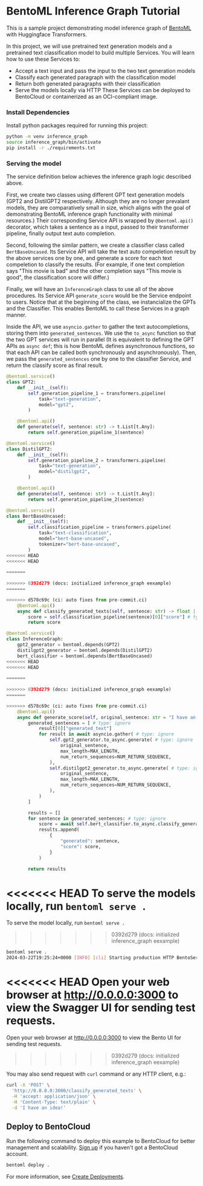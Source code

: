 # BentoML Inference Graph Tutorial

This is a sample project demonstrating model inference graph of [BentoML](https://github.com/bentoml)
with Huggingface Transformers.

In this project, we will use pretrained text generation models and a pretrained text classification model to build multiple Services. You will learn how to use these Services to:
- Accept a text input and pass the input to the two text generation models
- Classify each generated paragraph with the classification model
- Return both generated paragraphs with their classification
- Serve the models locally via HTTP
These Services can be deployed to BentoCloud or containerized as an OCI-compliant image.

### Install Dependencies

Install python packages required for running this project:
```bash
python -m venv inference_graph
source inference_graph/bin/activate
pip install -r ./requirements.txt
```

### Serving the model

The service definition below achieves the inference graph logic described above.

First, we create two classes using different GPT text generation models (GPT2 and DistilGPT2 respectively. Although
they are no longer prevalant models, they are comparatively small in size, which aligns with the goal of demonstrating
BentoML inference graph functionality with minimal resources.) Their corresponding Service API is wrapped by `@bentoml.api()` decorator, which takes a sentence as a input, passed to their transformer pipeline, finally output text auto completion.

Second, following the similar pattern, we create a classifier class called `BertBaseUncased`. Its Service API will take the text auto compeletion result by the above services one by one, and generate a score for each text compeletion to classify
the results. (For example, if one text completion says "This movie is bad" and the other completion says "This movie is good", the classification score will differ.)

Finally, we will have an `InferenceGraph` class to use all of the above procedures. Its Service API `generate_score` would be the Service endpoint to users. Notice that at the beginning of the class, we instancialize the GPTs and the Classifier. This enables BentoML to call these Services in a graph manner.

Inside the API, we use `asyncio.gather` to gather the text autocompletions, storing them into `generated_sentences`. We use the `to_async` function so that the two GPT services will run in parallel (It is equivalent to defining the GPT APIs as `async def`; this is how BentoML defines asynchronous functions, so that each API can be called both synchronously and asynchronously). Then, we pass the `generated_sentences` one by one to the classifier Service, and return the classify score as final result.

```python
@bentoml.service()
class GPT2:
    def __init__(self):
        self.generation_pipeline_1 = transformers.pipeline(
            task="text-generation",
            model="gpt2",
        )

    @bentoml.api()
    def generate(self, sentence: str) -> t.List[t.Any]:
        return self.generation_pipeline_1(sentence)

@bentoml.service()
class DistilGPT2:
    def __init__(self):
        self.generation_pipeline_2 = transformers.pipeline(
            task="text-generation",
            model="distilgpt2",
        )

    @bentoml.api()
    def generate(self, sentence: str) -> t.List[t.Any]:
        return self.generation_pipeline_2(sentence)

@bentoml.service()
class BertBaseUncased:
    def __init__(self):
        self.classification_pipeline = transformers.pipeline(
            task="text-classification",
            model="bert-base-uncased",
            tokenizer="bert-base-uncased",
        )
<<<<<<< HEAD
<<<<<<< HEAD

=======
    
>>>>>>> 0392d279 (docs: initialized inference_graph eexample)
=======

>>>>>>> d578c69c (ci: auto fixes from pre-commit.ci)
    @bentoml.api()
    async def classify_generated_texts(self, sentence: str) -> float | str:
        score = self.classification_pipeline(sentence)[0]["score"] # type: ignore
        return score

@bentoml.service()
class InferenceGraph:
    gpt2_generator = bentoml.depends(GPT2)
    distilgpt2_generator = bentoml.depends(DistilGPT2)
    bert_classifier = bentoml.depends(BertBaseUncased)
<<<<<<< HEAD
<<<<<<< HEAD

=======
    
>>>>>>> 0392d279 (docs: initialized inference_graph eexample)
=======

>>>>>>> d578c69c (ci: auto fixes from pre-commit.ci)
    @bentoml.api()
    async def generate_score(self, original_sentence: str = "I have an idea!") -> t.List[t.Dict[str, t.Any]]:
        generated_sentences = [ # type: ignore
            result[0]["generated_text"]
            for result in await asyncio.gather( # type: ignore
                self.gpt2_generator.to_async.generate( # type: ignore
                    original_sentence,
                    max_length=MAX_LENGTH,
                    num_return_sequences=NUM_RETURN_SEQUENCE,
                ),
                self.distilgpt2_generator.to_async.generate( # type: ignore
                    original_sentence,
                    max_length=MAX_LENGTH,
                    num_return_sequences=NUM_RETURN_SEQUENCE,
                ),
            )
        ]

        results = []
        for sentence in generated_sentences: # type: ignore
            score = await self.bert_classifier.to_async.classify_generated_texts(sentence) # type: ignore
            results.append(
                {
                    "generated": sentence,
                    "score": score,
                }
            )

        return results
```

<<<<<<< HEAD
To serve the models locally, run `bentoml serve .`
=======
To serve the model locally, run `bentoml serve .`
>>>>>>> 0392d279 (docs: initialized inference_graph eexample)

```bash
bentoml serve .
2024-03-22T19:25:24+0000 [INFO] [cli] Starting production HTTP BentoServer from "service:InferenceGraph" listening on http://localhost:3000 (Press CTRL+C to quit)
```

<<<<<<< HEAD
Open your web browser at http://0.0.0.0:3000 to view the Swagger UI for sending test requests.
=======
Open your web browser at http://0.0.0.0:3000 to view the Bento UI for sending test requests.
>>>>>>> 0392d279 (docs: initialized inference_graph eexample)

You may also send request with `curl` command or any HTTP client, e.g.:

```bash
curl -X 'POST' \
  'http://0.0.0.0:3000/classify_generated_texts' \
  -H 'accept: application/json' \
  -H 'Content-Type: text/plain' \
  -d 'I have an idea!'
```

## Deploy to BentoCloud
Run the following command to deploy this example to BentoCloud for better management and scalability. [Sign up](https://www.bentoml.com/) if you haven't got a BentoCloud account.
```bash
bentoml deploy .
```
For more information, see [Create Deployments](https://docs.bentoml.com/en/latest/bentocloud/how-tos/create-deployments.html).
